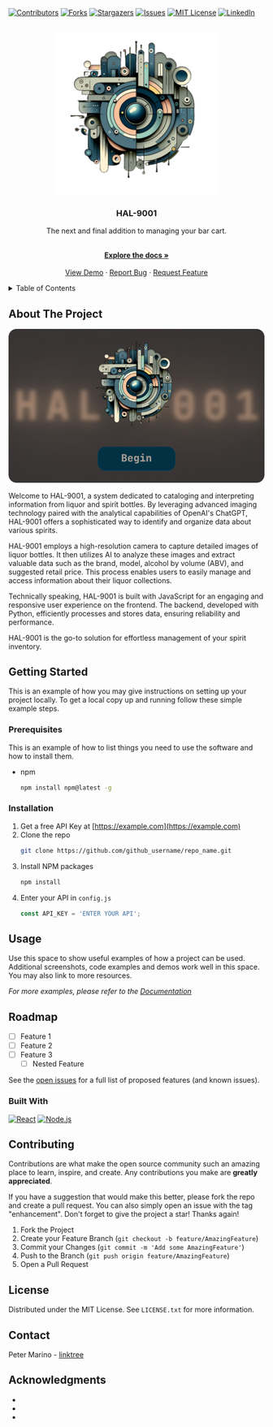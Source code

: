 [![Contributors][contributors-shield]][contributors-url]
[![Forks][forks-shield]][forks-url]
[![Stargazers][stars-shield]][stars-url]
[![Issues][issues-shield]][issues-url]
[![MIT License][license-shield]][license-url]
[![LinkedIn][linkedin-shield]][linkedin-url]



<!-- PROJECT LOGO -->
<br />
<div align="center">
  <a href="https://github.com/pjmarz/HAL-9001">
    <img src="images/logo.png" alt="Logo" width="320" height="320">
  </a>

<h3 align="center">HAL-9001</h3>

  <p align="center">
  The next and final addition to managing your bar cart.
  <p align="center">
    <br />
    <a href="https://github.com/pjmarz/HAL-9001/wiki"><strong>Explore the docs »</strong></a>
    <br />
    <br />
    <a href="https://youtu.be/dQw4w9WgXcQ?si=RTUD3Qyf2yX0JeCD">View Demo</a>
    ·
    <a href="https://github.com/pjmarz/HAL-9001/issues">Report Bug</a>
    ·
    <a href="https://github.com/pjmarz/HAL-9001/issues">Request Feature</a>
  </p>
</div>



<!-- TABLE OF CONTENTS -->
<details>
  <summary>Table of Contents</summary>
  <ol>
    <li>
      <a href="#about-the-project">About The Project</a>
      <ul>
        <li><a href="#built-with">Built With</a></li>
      </ul>
    </li>
    <li>
      <a href="#getting-started">Getting Started</a>
      <ul>
        <li><a href="#prerequisites">Prerequisites</a></li>
        <li><a href="#installation">Installation</a></li>
      </ul>
    </li>
    <li><a href="#usage">Usage</a></li>
    <li><a href="#roadmap">Roadmap</a></li>
    <li><a href="#contributing">Contributing</a></li>
    <li><a href="#license">License</a></li>
    <li><a href="#contact">Contact</a></li>
    <li><a href="#acknowledgments">Acknowledgments</a></li>
  </ol>
</details>



<!-- ABOUT THE PROJECT -->
## About The Project

[![Product Name Screen Shot][product-welcome]](https://github.com/pjmarz/HAL-9001)

 <p align="left">
  Welcome to HAL-9001, a system dedicated to cataloging and interpreting information from liquor and spirit bottles. By leveraging advanced imaging technology paired with the analytical capabilities of OpenAI's ChatGPT, HAL-9001 offers a sophisticated way to identify and organize data about various spirits.   
  <p align="left">
  HAL-9001 employs a high-resolution camera to capture detailed images of liquor bottles. It then utilizes AI to analyze these images and extract valuable data such as the brand, model, alcohol by volume (ABV), and suggested retail price. This process enables users to easily manage and access information about their liquor collections.
  <p align="left">
  Technically speaking, HAL-9001 is built with JavaScript for an engaging and responsive user experience on the frontend. The backend, developed with Python, efficiently processes and stores data, ensuring reliability and performance.
  <p align="left">
  HAL-9001 is the go-to solution for effortless management of your spirit inventory.


<!-- GETTING STARTED -->
## Getting Started

This is an example of how you may give instructions on setting up your project locally.
To get a local copy up and running follow these simple example steps.

### Prerequisites

This is an example of how to list things you need to use the software and how to install them.
* npm
  ```sh
  npm install npm@latest -g
  ```

### Installation

1. Get a free API Key at [https://example.com](https://example.com)
2. Clone the repo
   ```sh
   git clone https://github.com/github_username/repo_name.git
   ```
3. Install NPM packages
   ```sh
   npm install
   ```
4. Enter your API in `config.js`
   ```js
   const API_KEY = 'ENTER YOUR API';
   ```



<!-- USAGE EXAMPLES -->
## Usage

Use this space to show useful examples of how a project can be used. Additional screenshots, code examples and demos work well in this space. You may also link to more resources.

_For more examples, please refer to the [Documentation](https://github.com/pjmarz/HAL-9001/wiki)_



<!-- ROADMAP -->
## Roadmap

- [ ] Feature 1
- [ ] Feature 2
- [ ] Feature 3
    - [ ] Nested Feature

See the [open issues](https://github.com/pjmarz/HAL-9001/issues) for a full list of proposed features (and known issues).


### Built With

[![React][React]][React-url]
[![Node.js][Node.js]][Node.js-url]


<!-- CONTRIBUTING -->
## Contributing

Contributions are what make the open source community such an amazing place to learn, inspire, and create. Any contributions you make are **greatly appreciated**.

If you have a suggestion that would make this better, please fork the repo and create a pull request. You can also simply open an issue with the tag "enhancement".
Don't forget to give the project a star! Thanks again!

1. Fork the Project
2. Create your Feature Branch (`git checkout -b feature/AmazingFeature`)
3. Commit your Changes (`git commit -m 'Add some AmazingFeature'`)
4. Push to the Branch (`git push origin feature/AmazingFeature`)
5. Open a Pull Request



<!-- LICENSE -->
## License

Distributed under the MIT License. See `LICENSE.txt` for more information.



<!-- CONTACT -->
## Contact

Peter Marino - [linktree](https://linktr.ee/pjmarz)

<!-- Project Link: [https://github.com/pjmarz/HAL-9001](https://github.com/pjmarz/HAL-9001) -->



<!-- ACKNOWLEDGMENTS -->
## Acknowledgments

* []()
* []()
* []()


<!-- MARKDOWN LINKS & IMAGES -->
<!-- https://www.markdownguide.org/basic-syntax/#reference-style-links -->
[contributors-shield]: https://img.shields.io/github/contributors/pjmarz/HAL-9001.svg?style=for-the-badge
[contributors-url]: https://github.com/pjmarz/HAL-9001/graphs/contributors
[forks-shield]: https://img.shields.io/github/forks/pjmarz/HAL-9001.svg?style=for-the-badge
[forks-url]: https://github.com/pjmarz/HAL-9001/network/members
[stars-shield]: https://img.shields.io/github/stars/pjmarz/HAL-9001.svg?style=for-the-badge
[stars-url]: https://github.com/pjmarz/HAL-9001/stargazers
[issues-shield]: https://img.shields.io/github/issues/pjmarz/HAL-9001.svg?style=for-the-badge
[issues-url]: https://github.com/pjmarz/HAL-9001/issues
[license-shield]: https://img.shields.io/github/license/pjmarz/HAL-9001.svg?style=for-the-badge
[license-url]: https://github.com/pjmarz/HAL-9001/blob/main/LICENSE.txt
[linkedin-shield]: https://img.shields.io/badge/-LinkedIn-black.svg?style=for-the-badge&logo=linkedin&colorB=555
[linkedin-url]: https://linkedin.com/in/pjmarz/
[product-welcome]: images/welcome.png
[React]: https://img.shields.io/badge/react-grey?style=for-the-badge&logo=react
[React-url]: https://react.dev/
[Node.js]: https://img.shields.io/badge/node.js-000000?style=for-the-badge&logo=node.js
[Node.js-url]: https://nodejs.org/en